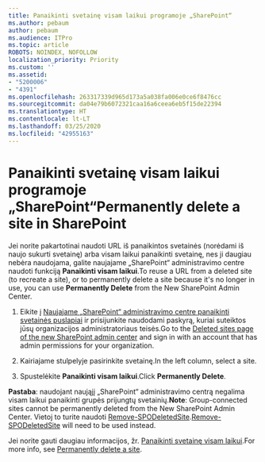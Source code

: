 ```yaml
---
title: Panaikinti svetainę visam laikui programoje „SharePoint“
ms.author: pebaum
author: pebaum
ms.audience: ITPro
ms.topic: article
ROBOTS: NOINDEX, NOFOLLOW
localization_priority: Priority
ms.custom: ''
ms.assetid:
- "5200006"
- "4391"
ms.openlocfilehash: 263317339d965d173a5a038fa006e0ce6f8476cc
ms.sourcegitcommit: da04e79b6072321caa16a6ceea6eb5f15de22394
ms.translationtype: HT
ms.contentlocale: lt-LT
ms.lasthandoff: 03/25/2020
ms.locfileid: "42955163"
---
```

# <a name="permanently-delete-a-site-in-sharepoint"></a><span data-ttu-id="af02f-102">Panaikinti svetainę visam laikui programoje „SharePoint“</span><span class="sxs-lookup"><span data-stu-id="af02f-102">Permanently delete a site in SharePoint</span></span>

<span data-ttu-id="af02f-103">Jei norite pakartotinai naudoti URL iš panaikintos svetainės (norėdami iš naujo sukurti svetainę) arba visam laikui panaikinti svetainę, nes ji daugiau nebėra naudojama, galite naujajame „SharePoint“ administravimo centre naudoti funkciją **Panaikinti visam laikui**.</span><span class="sxs-lookup"><span data-stu-id="af02f-103">To reuse a URL from a deleted site (to recreate a site), or to permanently delete a site because it's no longer in use, you can use **Permanently Delete** from the New SharePoint Admin Center.</span></span> 

1. <span data-ttu-id="af02f-104">Eikite į [Naujajame „SharePoint“ administravimo centre panaikinti svetainės puslapiai](https://admin.microsoft.com/sharepoint?page=recycleBin&modern=true) ir prisijunkite naudodami paskyrą, kuriai suteiktos jūsų organizacijos administratoriaus teisės.</span><span class="sxs-lookup"><span data-stu-id="af02f-104">Go to the [Deleted sites page of the new SharePoint admin center](https://admin.microsoft.com/sharepoint?page=recycleBin&modern=true) and sign in with an account that has admin permissions for your organization.</span></span> 

2. <span data-ttu-id="af02f-105">Kairiajame stulpelyje pasirinkite svetainę.</span><span class="sxs-lookup"><span data-stu-id="af02f-105">In the left column, select a site.</span></span> 

3. <span data-ttu-id="af02f-106">Spustelėkite **Panaikinti visam laikui**.</span><span class="sxs-lookup"><span data-stu-id="af02f-106">Click **Permanently Delete**.</span></span> 

<span data-ttu-id="af02f-107">**Pastaba**: naudojant naująjį „SharePoint“ administravimo centrą negalima visam laikui panaikinti grupės prijungtų svetainių.</span><span class="sxs-lookup"><span data-stu-id="af02f-107">**Note**: Group-connected sites cannot be permanently deleted from the New SharePoint Admin Center.</span></span> <span data-ttu-id="af02f-108">Vietoj to turite naudoti [Remove-SPODeletedSite](https://docs.microsoft.com/powershell/module/sharepoint-online/remove-spodeletedsite).</span><span class="sxs-lookup"><span data-stu-id="af02f-108">[Remove-SPODeletedSite](https://docs.microsoft.com/powershell/module/sharepoint-online/remove-spodeletedsite) will need to be used instead.</span></span>  

<span data-ttu-id="af02f-109">Jei norite gauti daugiau informacijos, žr. [Panaikinti svetainę visam laikui](https://docs.microsoft.com/sharepoint/delete-site-collection#permanently-delete-a-site).</span><span class="sxs-lookup"><span data-stu-id="af02f-109">For more info, see [Permanently delete a site](https://docs.microsoft.com/sharepoint/delete-site-collection#permanently-delete-a-site).</span></span> 
